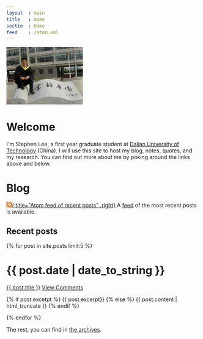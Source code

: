 ```yaml
---
layout	: main 
title	: Home
sectin	: Home
feed	: /atom.xml
---
```


<img class='inset right' src='/files/css/lee.jpg' title='Stephen lee' alt='Stephen lee' width='200px' />

Welcome
=======

I'm Stephen Lee, a first year graduate student at [Dalian University of Technology](http://www.dlut.edu.cn) (China).
I will use this site to host my blog, notes, quotes, and my research. You can find out more about me by poking around the 
links above and below.

Blog
====

[![feed icon](/files/css/feed-icon-14x14.png){:title="Atom feed of recent posts" .right}][feed]
A [feed][] of the most recent posts is available.

[feed]: /atom.xml

Recent posts
------------
{% for post in site.posts limit:5 %}
<div class="section list"> 
<h1> {{ post.date | date_to_string }}</h1>
<p class="line">
	<a class="title" href="{{ post.url }}">{{ post.title }}</a>
   <a class="comments" href="{{ post.url }}#disqus_thread">View Comments</a>
</p>
<p class="excerpt">
	{% if post.excetpt %}
		{{ post.excerpt}}
	{% else %}
		{{ post.content | html_truncate }}
	{% endif %}
</p>
</div>
{% endfor %}

<script type="text/javascript">
//<![CDATA[
(function() {
		var links = document.getElementsByTagName('a');
		var query = '?';
		for(var i = 0; i < links.length; i++) {
			if(links[i].href.indexOf('#disqus_thread') >= 0) {
				query += 'url' + i + '=' + encodeURIComponent(links[i].href) + '&';
			}
		}
		document.write('<script charset="utf-8" type="text/javascript" src="http://disqus.com/forums/structure-and-process/get_num_replies.js' + query + '"></' + 'script>');
	})();
//]]>
</script>

The rest, you can find in [the archives](/archives/).
